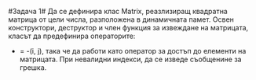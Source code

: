 #Задача 1#
Да се дефинира клас Matrix, реазлизиращ квадратна матрица от цели числа, разположена в динамичната памет. Освен конструктори, деструктор и член функция за извеждане на матрицата,
класът да предефинира операторите:
- =
-(i, j), така че да работи като оператор за достъп до елементи на матрицата. При невалидни индекси, да се изведе съобщенине за грешка.



